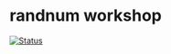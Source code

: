 # randnum workshop  

[![Status](https://github.com/raysonckl/randnum/actions/workflows/main.yaml/badge.svg)](https://github.com/raysonckl/randnum/actions/workflows/main.yaml)